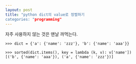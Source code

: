 ```yaml
---
layout: post
title: "python dict의 value로 정렬하기
categories: "programming"
---
```


자주 사용하지 않는 것은 맨날 까먹는다.

```
>>> dict = {'a': {'name': 'zzz'}, 'b': {'name': 'aaa'}}

>>> sorted(dict.items(), key = lambda (k, v): v['name'])
[('b', {'name': 'aaa'}), ('a', {'name': 'zzz'})]
```

